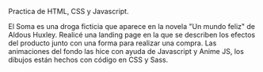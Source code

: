 Practica de HTML, CSS y Javascript.

El Soma es una droga ficticia que aparece en la novela "Un mundo feliz" de Aldous Huxley.
Realicé una landing page en la que se describen los efectos del producto junto con una forma para realizar una compra. 
Las animaciones del fondo las hice con ayuda de Javascript y Anime JS, los dibujos están hechos con código en CSS y Sass.
